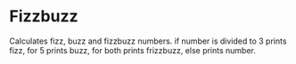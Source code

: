 # Fizzbuzz
Calculates fizz, buzz and fizzbuzz numbers. if number is divided to 3 prints fizz, for 5 prints buzz, for both prints frizzbuzz, else prints number.
